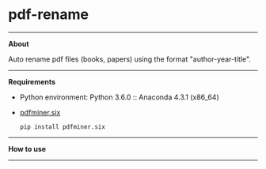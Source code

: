 # pdf-rename
--------
__About__

Auto rename pdf files (books, papers) using the format "author-year-title".

--------

__Requirements__

- Python environment: Python 3.6.0 :: Anaconda 4.3.1 (x86_64)

- [pdfminer.six](https://github.com/pdfminer/pdfminer.six)

  `pip install pdfminer.six`

--------

__How to use__

--------
